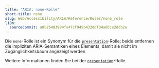 ```yaml
---
title: "ARIA: none-Rolle"
short-title: none
slug: Web/Accessibility/ARIA/Reference/Roles/none_role
l10n:
  sourceCommit: a8b25483994fa47cf949b432ddf34a6bce2ddb2e
---
```


Die `none`-Rolle ist ein Synonym für die [`presentation`](/de/docs/Web/Accessibility/ARIA/Reference/Roles/presentation_role)-Rolle; beide entfernen die impliziten ARIA-Semantiken eines Elements, damit sie nicht im Zugänglichkeitsbaum angezeigt werden.

Weitere Informationen finden Sie bei der [`presentation`](/de/docs/Web/Accessibility/ARIA/Reference/Roles/presentation_role)-Rolle.
